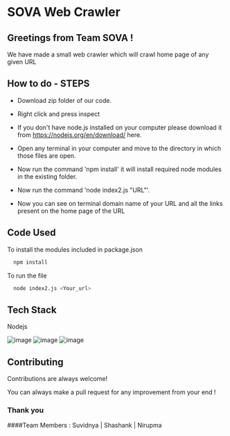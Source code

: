 
# SOVA Web Crawler

  
## Greetings from Team SOVA !
We have made a small web crawler which will crawl home page of any given URL
## How to do - STEPS

- Download zip folder of our code.

- Right click and press inspect
- If you don't have node.js installed on your computer please download it from https://nodejs.org/en/download/ here.
- Open any terminal in your computer and move to the directory in which those files are open.
- Now run the command 'npm install' it will install required node modules in the existing folder.
- Now run the command 'node index2.js "URL"'.
- Now you can see on terminal domain name of your URL and all the links present on the home page of the URL


  
## Code Used

To install the modules included in package.json

```bash
  npm install
```
To run the file
```bash
  node index2.js <Your_url>
```

  
## Tech Stack

Nodejs


![image](https://user-images.githubusercontent.com/78336837/148985403-1c304e3c-ae2a-441c-ae4e-8f416794ad07.png)
![image](https://user-images.githubusercontent.com/78336837/148985427-897c78f3-934d-4c6b-9254-517cae5be12e.png)
![image](https://user-images.githubusercontent.com/78336837/148985432-7ddce04b-99e4-4222-8ec7-795d8e4e31fb.png)

  
## Contributing

Contributions are always welcome!

You can always make a pull request for any improvement from your end !


### Thank you
####Team Members : Suvidnya | Shashank | Nirupma

  

